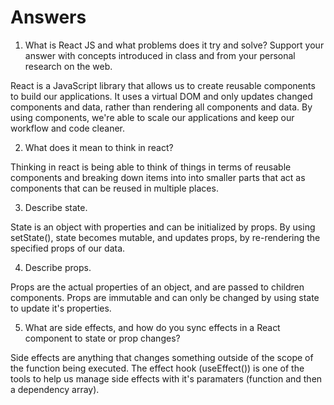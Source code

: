 # Answers

1. What is React JS and what problems does it try and solve? Support your answer with concepts introduced in class and from your personal research on the web.

React is a JavaScript library that allows us to create reusable components to build our applications. It uses a virtual DOM and only updates changed components and data, rather than rendering all components and data. By using components, we're able to scale our applications and keep our workflow and code cleaner.

2. What does it mean to think in react?

Thinking in react is being able to think of things in terms of reusable components and breaking down items into into smaller parts that act as components that can be reused in multiple places.

3. Describe state.

State is an object with properties and can be initialized by props. By using setState(), state becomes mutable, and updates props, by re-rendering the specified props of our data.

4. Describe props.

Props are the actual properties of an object, and are passed to children components. Props are immutable and can only be changed by using state to update it's properties.

5. What are side effects, and how do you sync effects in a React component to state or prop changes?

Side effects are anything that changes something outside of the scope of the function being executed. The effect hook (useEffect()) is one of the tools to help us manage side effects with it's paramaters (function and then a dependency array).